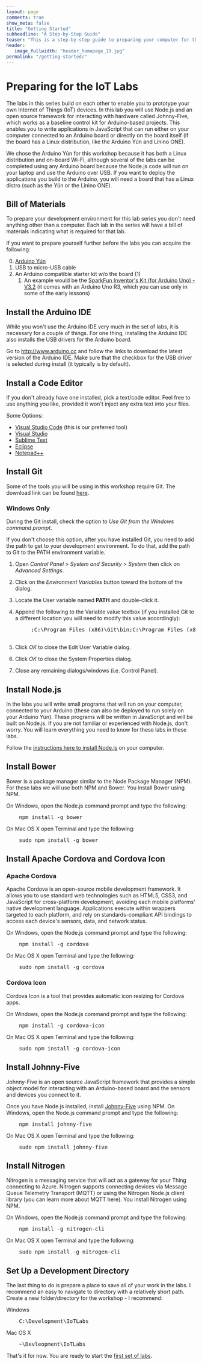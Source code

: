 ```yaml
---
layout: page
comments: true
show_meta: false
title: "Getting Started"
subheadline: "A Step-by-Step Guide"
teaser: "This is a step-by-step guide to preparing your computer for the IoT Labs."
header:
   image_fullwidth: "header_homepage_13.jpg"
permalink: "/getting-started/"
---
```

# Preparing for the IoT Labs
The labs in this series build on each other to enable you to prototype your own Internet of Things (IoT) devices. 
In this lab you will use Node.js and an open source framework for interacting with hardware called Johnny-Five, 
which works as a baseline control kit for Arduino-based projects. This enables you to write applications in JavaScript 
that can run either on your computer connected to an Arduino board or directly on the board itself (if the board has 
a Linux distribution, like the Arduino Y&uacute;n and Linino ONE).

We chose the Arduino Y&uacute;n for this workshop because it has both a Linux distribution and on-board Wi-Fi, although several 
of the labs can be completed using any Arduino board because the Node.js code will run on your laptop and use the Arduino 
over USB. If you want to deploy the applications you build to the Arduino, you will need a board that has a Linux distro
(such as the Y&uacute;n or the Linino ONE).

## Bill of Materials
To prepare your development environment for this lab series you don't need anything other than a computer. Each lab in the
series will have a bill of materials indicating what is required for that lab.

If you want to prepare yourself further before the labs you can acquire the following:

0. [Arduino Y&uacute;n](http://www.arduino.cc/en/Main/ArduinoBoardYun) 
1. USB to micro-USB cable 
2. An Arduino compatible starter kit w/o the board (1)
	1.	An example would be the [SparkFun Inventor's Kit (for Arduino Uno) - V3.2](https://www.sparkfun.com/products/13154) (it comes with an Arduino Uno R3, which you can use only in some of the early lessons)

## Install the Arduino IDE
While you won't use the Arduino IDE very much in the set of labs, it is necessary for a couple of things. For one thing, installing the Arduino IDE also installs the USB drivers for the Arduino board.

Go to http://www.arduino.cc and follow the links to download the latest version of the Arduino IDE. Make sure that the checkbox for the USB driver is selected during install (it typically is by default).

## Install a Code Editor
If you don't already have one installed, pick a text/code editor. Feel free to use anything you like, provided it won't inject any extra text into your files.

Some Options:

* [Visual Studio Code](https://code.visualstudio.com/) (this is our preferred tool)
* [Visual Studio](https://www.visualstudio.com/) 
* [Sublime Text](http://www.sublimetext.com/) 
* [Eclipse](http://www.eclipse.org/downloads/) 
* [Notepad++](http://notepad-plus-plus.org/)

## Install Git
Some of the tools you will be using in this workshop require Git. The download link can be found [here](http://git-scm.com/).

### Windows Only
During the Git install, check the option to _Use Git from the Windows command prompt_.

If you don't choose this option, after you have installed Git, you need to add the path to get to your development environment. To do that, add the path to Git to the PATH environment variable.

1. Open _Control Panel_ > _System and Security_ > _System_ then click on _Advanced Settings_.

2. Click on the _Environment Variables_ button toward the bottom of the dialog.

3. Locate the User variable named __PATH__ and double-click it.

4. Append the following to the Variable value textbox (if you installed Git to a different location you will need to modify this value accordingly):
	<pre>
		;C:\Program Files (x86)\Git\bin;C:\Program Files (x86)\Git\cmd
	</pre>

5. Click _OK_ to close the Edit User Variable dialog.

6. Click _OK_ to close the System Properties dialog.

7. Close any remaining dialogs/windows (i.e. Control Panel).

## Install Node.js
In the labs you will write small programs that will run on your computer, connected to your Arduino (these can also be deployed to run solely on your Arduino Y&uacute;n). These programs will be written in JavaScript and will be built on Node.js. If you are not familiar or experienced with Node.js, don't worry. You will learn everything you need to know for these labs in these labs. 

Follow the [instructions here to install Node.js](https://nodejs.org/) on your computer.

## Install Bower
Bower is a package manager similar to the Node Package Manager (NPM). For these labs we will use both NPM and Bower. You install Bower using NPM. 

On Windows, open the Node.js command prompt and type the following:
<pre>
	npm install -g bower
</pre>

On Mac OS X open Terminal and type the following:
<pre>
	sudo npm install -g bower
</pre>

## Install Apache Cordova and Cordova Icon

### Apache Cordova
Apache Cordova is an open-source mobile development framework. It allows you to use standard web technologies such as HTML5, CSS3, and JavaScript for cross-platform development, avoiding each mobile platforms' native development language. Applications execute within wrappers targeted to each platform, and rely on standards-compliant API bindings to access each device's sensors, data, and network status.

On Windows, open the Node.js command prompt and type the following:
<pre>
	npm install -g cordova
</pre>

On Mac OS X open Terminal and type the following:
<pre>
	sudo npm install -g cordova
</pre>

### Cordova Icon

Cordova Icon is a tool that provides automatic icon resizing for Cordova apps.

On Windows, open the Node.js command prompt and type the following:
<pre>
	npm install -g cordova-icon
</pre>

On Mac OS X open Terminal and type the following:
<pre>
	sudo npm install -g cordova-icon
</pre>

## Install Johnny-Five
Johnny-Five is an open source JavaScript framework that provides a simple object model for interacting with an Arduino-based board and the sensors and devices you connect to it. 

Once you have Node.js installed, install [Johnny-Five](https://www.npmjs.com/package/johnny-five) using NPM.
On Windows, open the Node.js command prompt and type the following:
<pre>
	npm install johnny-five
</pre>

On Mac OS X open Terminal and type the following:
<pre>
	sudo npm install johnny-five
</pre>

## Install Nitrogen
Nitrogen is a messaging service that will act as a gateway for your Thing connecting to Azure. Nitrogen supports connecting devices via Message Queue Telemetry Transport (MQTT) or using the Nitrogen Node.js client library (you can learn more about MQTT here). You install Nitrogen using NPM.

On Windows, open the Node.js command prompt and type the following:
<pre>
	npm install -g nitrogen-cli
</pre>

On Mac OS X open Terminal and type the following:
<pre>
	sudo npm install -g nitrogen-cli
</pre>

## Set Up a Development Directory
The last thing to do is prepare a place to save all of your work in the labs. I recommend an easy to navigate to directory with a relatively short path. Create a new folder/directory for the workshop - I recommend:

Windows
<pre>
	C:\Development\IoTLabs
</pre>

Mac OS X
<pre>
	~\Devleopment\IoTLabs
</pre>

That's it for now. You are ready to start the [first set of labs](/iotlabs/lab001/).